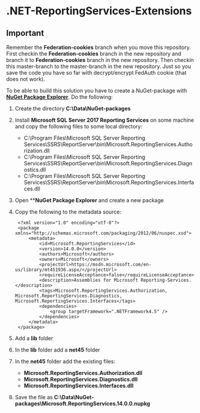 # .NET-ReportingServices-Extensions

## Important
Remember the **Federation-cookies** branch when you move this repository. First checkin the **Federation-cookies** branch in the new repository and branch it to **Federation-cookies** branch in the new repository. Then checkin this master-branch to the master-branch in the new repository. Just so you save the code you have so far with decrypt/encrypt FedAuth cookie (that does not work).

To be able to build this solution you have to create a NuGet-package with [**NuGet Package Explorer**](https://github.com/NuGetPackageExplorer/NuGetPackageExplorer). Do the following:
1. Create the directory **C:\Data\NuGet-packages**
2. Install **Microsoft SQL Server 2017 Reporting Services** on some machine and copy the following files to some local directory:
   - C:\Program Files\Microsoft SQL Server Reporting Services\SSRS\ReportServer\bin\Microsoft.ReportingServices.Authorization.dll
   - C:\Program Files\Microsoft SQL Server Reporting Services\SSRS\ReportServer\bin\Microsoft.ReportingServices.Diagnostics.dll
   - C:\Program Files\Microsoft SQL Server Reporting Services\SSRS\ReportServer\bin\Microsoft.ReportingServices.Interfaces.dll
3. Open ****NuGet Package Explorer** and create a new package
4. Copy the following to the metadata source:

        <?xml version="1.0" encoding="utf-8"?>
        <package xmlns="http://schemas.microsoft.com/packaging/2012/06/nuspec.xsd">
            <metadata>
                <id>Microsoft.ReportingServices</id>
                <version>14.0.0</version>
                <authors>Microsoft</authors>
                <owners>Microsoft</owners>
                <projectUrl>https://msdn.microsoft.com/en-us/library/mt451936.aspx/</projectUrl>
                <requireLicenseAcceptance>false</requireLicenseAcceptance>
                <description>Assemblies for Microsoft Reporting-Services.</description>
                <tags>Microsoft.ReportingServices.Authorization, Microsoft.ReportingServices.Diagnostics, Microsoft.ReportingServices.Interfaces</tags>
                <dependencies>
                    <group targetFramework=".NETFramework4.5" />
                </dependencies>
            </metadata>
        </package>

5. Add a **lib** folder
6. In the **lib** folder add a **net45** folder
7. In the **net45** folder add the existing files:
   - **Microsoft.ReportingServices.Authorization.dll**
   - **Microsoft.ReportingServices.Diagnostics.dll**
   - **Microsoft.ReportingServices.Interfaces.dll**
8. Save the file as **C:\Data\NuGet-packages\Microsoft.ReportingServices.14.0.0.nupkg**